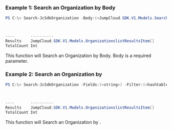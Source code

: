 ### Example 1: Search an Organization by Body
```powershell
PS C:\> Search-JcSdkOrganization -Body:(<JumpCloud.SDK.V1.Models.Search>)



----       ----------
Results    JumpCloud.SDK.V1.Models.OrganizationslistResultsItem[]
TotalCount Int


```

This function will Search an Organization by Body. Body is a required parameter.

### Example 2: Search an Organization by
```powershell
PS C:\> Search-JcSdkOrganization -Fields:(<string>) -Filter:(<hashtable>) -SearchFilter:(<hashtable>)



----       ----------
Results    JumpCloud.SDK.V1.Models.OrganizationslistResultsItem[]
TotalCount Int


```

This function will Search an Organization by .

